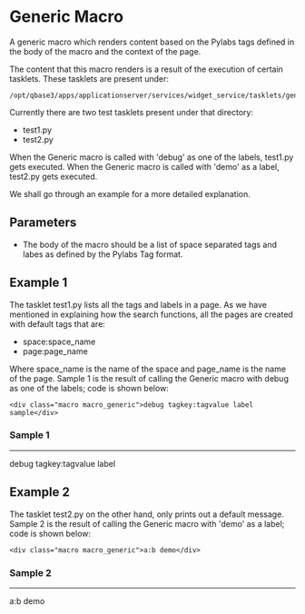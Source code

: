# Generic Macro

A generic macro which renders content based on the Pylabs tags defined in the body of the macro and the context of the page.

The content that this macro renders is a result of the execution of certain tasklets. These tasklets are present under:

    /opt/qbase3/apps/applicationserver/services/widget_service/tasklets/generic

Currently there are two test tasklets present under that directory:

* test1.py
* test2.py

When the Generic macro is called with 'debug' as one of the labels, test1.py gets executed. When the Generic macro is called with 'demo' as a label, test2.py gets executed.

We shall go through an example for a more detailed explanation.

## Parameters

* The body of the macro should be a list of space separated tags and labes as defined by the Pylabs Tag format.

## Example 1

The tasklet test1.py lists all the tags and labels in a page. As we have mentioned in explaining how the search functions, all the pages are created with default tags that are:

* space:space\_name
* page:page\_name

Where space\_name is the name of the space and page\_name is the name of the page. Sample 1 is the result of calling the Generic macro with debug as one of the labels; code is shown below:

    <div class="macro macro_generic">debug tagkey:tagvalue label sample</div>

### Sample 1

---
<div class="macro macro_generic">debug tagkey:tagvalue label</div>

## Example 2

The tasklet test2.py on the other hand, only prints out a default message. Sample 2 is the result of calling the Generic macro with 'demo' as a label; code is shown below:

    <div class="macro macro_generic">a:b demo</div>

### Sample 2

---
<div class="macro macro_generic">a:b demo</div>
